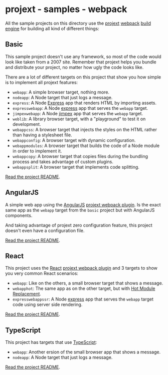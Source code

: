 # projext - samples - webpack

All the sample projects on this directory use the [projext](https://yarnpkg.com/en/package/projext) [webpack](https://webpack.js.org/) [build engine](https://yarnpkg.com/en/package/projext-plugin-webpack) for building all kind of different things:

## Basic

This sample project doesn't use any framework, so most of the code would look like taken from a 2007 site. Remember that projext helps you bundle and distribute your project, no matter how ugly the code looks like.

There are a lot of different targets on this project that show you how simple is to implement all projext features:

- `webapp`: A simple browser target, nothing more.
- `nodeapp`: A Node target that just logs a message.
- `express`: A Node [Express](https://expressjs.com) app that renders HTML by importing assets.
- `expresswebapp`: A Node [express](https://expressjs.com) app that serves the `webapp` target.
- `jimpexwebapp`: A Node [jimpex](https://yarnpkg.com/en/package/jimpex) app that serves the `webapp` target.
- `weblib`: A library browser target, with a "playground" to test it on development.
- `webappcss`: A browser target that injects the styles on the HTML rather than having a stylesheet file.
- `webappconfig`: A browser target with dynamic configuration.
- `webappmodules`: A browser target that builds the code of a Node module in order to implement it.
- `webappcopy`: A browser target that copies files during the bundling process and takes advantage of custom plugins.
- `webappsplit`: A browser target that implements code splitting.

[Read the project README](./basic).

## AngularJS

A simple web app using the [AngularJS](http://angularjs.org/) [projext webpack plugin](https://yarnpkg.com/en/package/projext-plugin-webpack-angularjs). Is the exact same app as the `webapp` target from the `basic` project but with AngularJS components.

And taking advantage of projext zero configuration feature, this project doesn't even have a configuration file.

[Read the project README](./angularjs).

## React

This project uses the [React](http://reactjs.org/) [projext webpack plugin](https://yarnpkg.com/en/package/projext-plugin-webpack-react) and 3 targets to show you very common React scenarios:

- `webapp`: Like on the others, a small browser target that shows a message.
- `webapphot`: The same app as on the other target, but with [Hot Module Replacement](https://webpack.js.org/concepts/hot-module-replacement/).
- `expresswebappssr`: A Node [express](https://expressjs.com) app that serves the `webapp` target code using server side rendering.

[Read the project README](./react).

## TypeScript

This project has targets that use [TypeScript](https://www.typescriptlang.org/):

- `webapp`: Another ersion of the small browser app that shows a message.
- `nodeapp`: A Node target that just logs a message.

[Read the project README](./typeScript).
